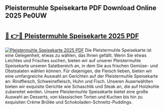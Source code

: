 ## Pleistermuhle Speisekarte PDF Download Online 2025 Pe0UW

# <h2><a href="http://gcc0lam.nevu.top/?p=Pleistermuhle+Speisekarte">🔗 👉🔴 Pleistermuhle Speisekarte 2025 PDF</a></h2>

[![Pleistermuhle Speisekarte 2025 PDF](https://i.imgur.com/dBaPXMq.png)](http://gcc0lam.nevu.top/?p=Pleistermuhle+Speisekarte)
Die Pleistermuhle Speisekarte ist eine Gelegenheit, etwas zu wählen, das Ihnen gefällt. Wenn Sie etwas Leichtes und Frisches suchen, bieten wir auf unserer Pleistermuhle Speisekarte unseren Salatbereich an, in dem Sie aus frischen Gemüse- und Obstsalaten wählen können. Für diejenigen, die Fleisch lieben, bieten wir eine umfangreiche Auswahl an Gerichten auf der Pleistermuhle Speisekarte an: Rindfleisch, Schweinefleisch, Huhn und Fisch. Unseren Auserwählten bieten wir exquisite Gerichte wie Schaschlik und Steak an, die auf Holzkohle zubereitet werden. Unsere Pleistermuhle Speisekarte bietet eine große Auswahl an Desserts, von klassischen Torten und Kuchen bis hin zu exquisiten Crème Brûlée und Schokoladen-Schneitz-Puddings.
